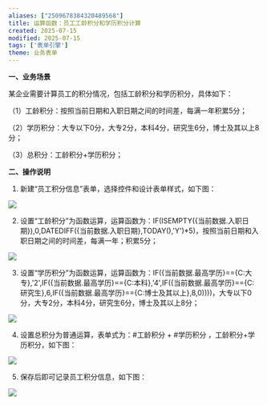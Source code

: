 ```yaml
---
aliases: ["2509678384320489568"]
title: 运算函数：员工工龄积分和学历积分计算
created: 2025-07-15
modified: 2025-07-15
tags: ['表单引擎']
theme: 业务表单
---
```


**一、业务场景**

某企业需要计算员工的积分情况，包括工龄积分和学历积分，具体如下：

（1）工龄积分：按照当前日期和入职日期之间的时间差，每满一年积累5分；

（2）学历积分：大专以下0分，大专2分，本科4分，研究生6分，博士及其以上8分；

（3）总积分：工龄积分+学历积分；

**二、操作说明**

1. 新建“员工积分信息”表单，选择控件和设计表单样式，如下图：

![](fdd1b890669ffa1f4bda542f2a03f31f.jpg)

2. 设置“工龄积分”为函数运算，运算函数为：IF(ISEMPTY({当前数据.入职日期}),0,DATEDIFF({当前数据.入职日期},TODAY(),'Y')\*5)，按照当前日期和入职日期之间的时间差，每满一年；积累5分；

![](a3b83d16e9a6c1ab997da4032f57264c.jpg)

3. 设置“学历积分”为函数运算，运算函数为：IF({当前数据.最高学历}=={C:大专},'2',IF({当前数据.最高学历}=={C:本科},'4',IF({当前数据.最高学历}=={C:研究生},6,IF({当前数据.最高学历}=={C:博士及其以上},8,0))))，大专以下0分，大专2分，本科4分，研究生6分，博士及其以上8分；

![](35bb6358ab44f27fe51cbeee7c76833e.jpg)

4. 设置总积分为普通运算，表单式为：#工龄积分 + #学历积分 ，工龄积分+学历积分，如下图：

![](f6632a5c657c48f03e0809c5f9d55e02.jpg)

5. 保存后即可记录员工积分信息，如下图：

![](c962960eae632b4a6ce5a5979c103e63.jpg)